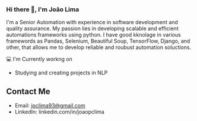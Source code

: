 ### Hi there 👋, I'm João Lima

I'm a Senior Automation with experience in software development and quality assurance. My passion lies in developing scalable and efficient automations frameworks using python. I have good kknolage in various framewords as Pandas, Selenium, Beautiful Soup, TensorFlow, Django, and other, that allows me to develop reliable and roubust automation soluctions.

💻 I'm Currently workng on
* Studying and creating projects in NLP

## Contact Me

- Email: jpclima93@gmail.com
- LinkedIn: linkedin.com/in/joaopclima

